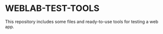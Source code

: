 # WEBLAB-TEST-TOOLS
This repository includes some files and ready-to-use tools for testing a web app.
